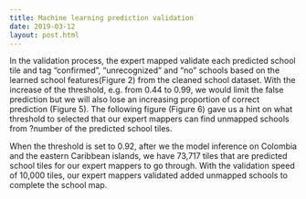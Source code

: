 ```yaml
---
title: Machine learning prediction validation
date: 2019-03-12
layout: post.html
---
```


In the validation process, the expert mapped validate each predicted school tile and tag “confirmed”, “unrecognized” and “no” schools based on the learned school features(Figure 2) from the cleaned school dataset. With the increase of the threshold, e.g. from 0.44 to 0.99, we would limit the false prediction but we will also lose an increasing proportion of correct prediction (Figure 5). The following figure (Figure 6) gave us a hint on what threshold to selected that our expert mappers can find unmapped schools from ?number of the predicted school tiles. 

When the threshold is set to 0.92, after we the model inference on Colombia and the eastern Caribbean islands, we have 73,717 tiles that are predicted school tiles for our expert mappers to go through. With the validation speed of 10,000 tiles, our expert mappers validated added unmapped schools to complete the school map.
